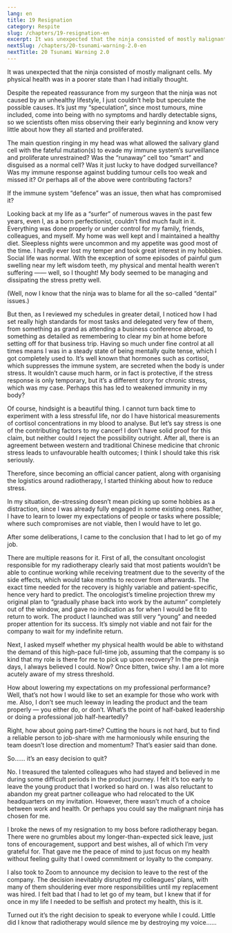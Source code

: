 ```yaml
---
lang: en
title: 19 Resignation
category: Respite
slug: /chapters/19-resignation-en
excerpt: It was unexpected that the ninja consisted of mostly malignant cells. My physical health was in a poorer state than I had initially thought.
nextSlug: /chapters/20-tsunami-warning-2.0-en
nextTitle: 20 Tsunami Warning 2.0
---
```


It was unexpected that the ninja consisted of mostly malignant cells. My physical health was in a poorer state than I had initially thought.

Despite the repeated reassurance from my surgeon that the ninja was not caused by an unhealthy lifestyle, I just couldn’t help but speculate the possible causes. It’s just my “speculation”, since most tumours, mine included, come into being with no symptoms and hardly detectable signs, so we scientists often miss observing their early beginning and know very little about how they all started and proliferated.

The main question ringing in my head was what allowed the salivary gland cell with the fateful mutation(s) to evade my immune system’s surveillance and proliferate unrestrained? Was the “runaway” cell too “smart” and disguised as a normal cell?  Was it just lucky to have dodged surveillance? Was my immune response against budding tumour cells too weak and missed it? Or perhaps all of the above were contributing factors?

If the immune system “defence” was an issue, then what has compromised it?

Looking back at my life as a “surfer” of numerous waves in the past few years, even I, as a born perfectionist, couldn’t find much fault in it. Everything was done properly or under control for my family, friends, colleagues, and myself. My home was well kept and I maintained a healthy diet. Sleepless nights were uncommon and my appetite was good most of the time. I hardly ever lost my temper and took great interest in my hobbies. Social life was normal. With the exception of some episodes of painful gum swelling near my left wisdom teeth, my physical and mental health weren’t suffering —— well, so I thought! My body seemed to be managing and dissipating the stress pretty well. 

(Well, now I know that the ninja was to blame for all the so-called “dental” issues.)

But then, as I reviewed my schedules in greater detail, I noticed how I had set really high standards for most tasks and delegated very few of them, from something as grand as attending a business conference abroad, to something as detailed as remembering to clear my bin at home before setting off for that business trip. Having so much under fine control at all times means I was in a steady state of being mentally quite tense, which I got completely used to. It’s well known that hormones such as cortisol, which suppresses the immune system, are secreted when the body is under stress. It wouldn’t cause much harm, or in fact is protective, if the stress response is only temporary, but it’s a different story for chronic stress, which was my case. Perhaps this has led to weakened immunity in my body?

Of course, hindsight is a beautiful thing. I cannot turn back time to experiment with a less stressful life, nor do I have historical measurements of cortisol concentrations in my blood to analyse. But let’s say stress is one of the contributing factors to my cancer! I don’t have solid proof for this claim, but neither could I reject the possibility outright. After all, there is an agreement between western and traditional Chinese medicine that chronic stress leads to unfavourable health outcomes; I think I should take this risk seriously.

Therefore, since becoming an official cancer patient, along with organising the logistics around radiotherapy, I started thinking about how to reduce stress.

In my situation, de-stressing doesn’t mean picking up some hobbies as a distraction, since I was already fully engaged in some existing ones. Rather, I have to learn to lower my expectations of people or tasks where possible; where such compromises are not viable, then I would have to let go.

After some deliberations, I came to the conclusion that I had to let go of my job.

There are multiple reasons for it. First of all, the consultant oncologist responsible for my radiotherapy clearly said that most patients wouldn’t be able to continue working while receiving treatment due to the severity of the side effects, which would take months to recover from afterwards. The exact time needed for the recovery is highly variable and patient-specific, hence very hard to predict. The oncologist’s timeline projection threw my original plan to “gradually phase back into work by the autumn” completely out of the window, and gave no indication as for when I would be fit to return to work. The product I launched was still very “young” and needed proper attention for its success. It’s simply not viable and not fair for the company to wait for my indefinite return. 

Next, I asked myself whether my physical health would be able to withstand the demand of this high-pace full-time job, assuming that the company is so kind that my role is there for me to pick up upon recovery? In the pre-ninja days, I always believed I could. Now? Once bitten, twice shy. I am a lot more acutely aware of my stress threshold.

How about lowering my expectations on my professional performance? Well, that’s not how I would like to set an example for those who work with me. Also, I don’t see much leeway in leading the product and the team properly — you either do, or don’t. What’s the point of half-baked leadership or doing a professional job half-heartedly?

Right, how about going part-time? Cutting the hours is not hard, but to find a reliable person to job-share with me harmoniously while ensuring the team doesn’t lose direction and momentum? That’s easier said than done.

So...... it’s an easy decision to quit?

No. I treasured the talented colleagues who had stayed and believed in me during some difficult periods in the product journey. I felt it’s too early to leave the young product that I worked so hard on. I was also reluctant to abandon my great partner colleague who had relocated to the UK headquarters on my invitation. However, there wasn’t much of a choice between work and health. Or perhaps you could say the malignant ninja has chosen for me.

I broke the news of my resignation to my boss before radiotherapy began. There were no grumbles about my longer-than-expected sick leave, just tons of encouragement, support and best wishes, all of which I’m very grateful for. That gave me the peace of mind to just focus on my health without feeling guilty that I owed commitment or loyalty to the company.

I also took to Zoom to announce my decision to leave to the rest of the company. The decision inevitably disrupted my colleagues’ plans, with many of them shouldering ever more responsibilities until my replacement was hired. I felt bad that I had to let go of my team, but I knew that if for once in my life I needed to be selfish and protect my health, this is it.

Turned out it’s the right decision to speak to everyone while I could. Little did I know that radiotherapy would silence me by destroying my voice......